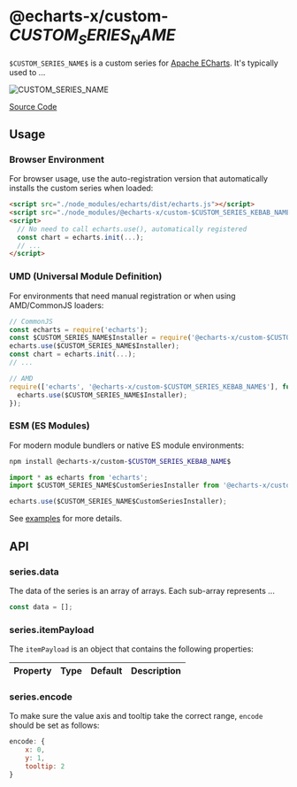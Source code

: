 # @echarts-x/custom-$CUSTOM_SERIES_NAME$

`$CUSTOM_SERIES_NAME$` is a custom series for [Apache ECharts](https://github.com/apache/echarts). It's typically used to ...

![$CUSTOM_SERIES_NAME$](https://raw.githubusercontent.com/apache/echarts-custom-series/main/custom-series/$CUSTOM_SERIES_KEBAB_NAME$/screenshots/$CUSTOM_SERIES_NAME$.svg)

[Source Code](https://github.com/apache/echarts-custom-series/tree/main/custom-series/$CUSTOM_SERIES_NAME$)

## Usage

### Browser Environment

For browser usage, use the auto-registration version that automatically installs the custom series when loaded:

```html
<script src="./node_modules/echarts/dist/echarts.js"></script>
<script src="./node_modules/@echarts-x/custom-$CUSTOM_SERIES_KEBAB_NAME$/dist/index.auto.js"></script>
<script>
  // No need to call echarts.use(), automatically registered
  const chart = echarts.init(...);
  // ...
</script>
```

### UMD (Universal Module Definition)

For environments that need manual registration or when using AMD/CommonJS loaders:

```js
// CommonJS
const echarts = require('echarts');
const $CUSTOM_SERIES_NAME$Installer = require('@echarts-x/custom-$CUSTOM_SERIES_KEBAB_NAME$');
echarts.use($CUSTOM_SERIES_NAME$Installer);
const chart = echarts.init(...);
// ...

// AMD
require(['echarts', '@echarts-x/custom-$CUSTOM_SERIES_KEBAB_NAME$'], function(echarts, $CUSTOM_SERIES_NAME$Installer) {
  echarts.use($CUSTOM_SERIES_NAME$Installer);
});
```

### ESM (ES Modules)

For modern module bundlers or native ES module environments:

```bash
npm install @echarts-x/custom-$CUSTOM_SERIES_KEBAB_NAME$
```

```js
import * as echarts from 'echarts';
import $CUSTOM_SERIES_NAME$CustomSeriesInstaller from '@echarts-x/custom-$CUSTOM_SERIES_KEBAB_NAME$';

echarts.use($CUSTOM_SERIES_NAME$CustomSeriesInstaller);
```

See [examples](./examples) for more details.

## API

### series.data

The data of the series is an array of arrays. Each sub-array represents ...

```js
const data = [];
```

### series.itemPayload

The `itemPayload` is an object that contains the following properties:

| Property | Type | Default | Description |
| -------- | ---- | ------- | ----------- |

### series.encode

To make sure the value axis and tooltip take the correct range, `encode` should be set as follows:

```js
encode: {
    x: 0,
    y: 1,
    tooltip: 2
}
```

